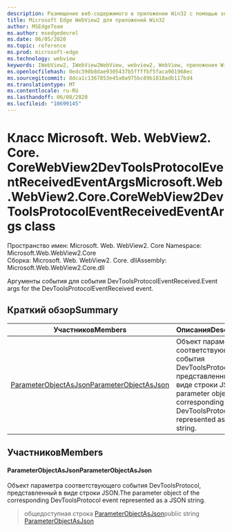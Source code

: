 ```yaml
---
description: Размещение веб-содержимого в приложении Win32 с помощью элемента управления Microsoft Edge WebView2
title: Microsoft Edge WebView2 для приложений Win32
author: MSEdgeTeam
ms.author: msedgedevrel
ms.date: 06/05/2020
ms.topic: reference
ms.prod: microsoft-edge
ms.technology: webview
keywords: IWebView2, IWebView2WebView, webview2, WebView, приложения Win32, Win32, EDGE, ICoreWebView2, ICoreWebView2Controller, элемент управления "веб-браузер", HTML Edge
ms.openlocfilehash: 0edc390b8dae9305437b5ffffbf5faca901968ec
ms.sourcegitcommit: 8dca1c1367853e45a0a975bc89b1818adb117bd4
ms.translationtype: MT
ms.contentlocale: ru-RU
ms.lasthandoff: 06/08/2020
ms.locfileid: "10699145"
---
```

# <span data-ttu-id="d0d3f-104">Класс Microsoft. Web. WebView2. Core. CoreWebView2DevToolsProtocolEventReceivedEventArgs</span><span class="sxs-lookup"><span data-stu-id="d0d3f-104">Microsoft.Web.WebView2.Core.CoreWebView2DevToolsProtocolEventReceivedEventArgs class</span></span> 

<span data-ttu-id="d0d3f-105">Пространство имен: Microsoft. Web. WebView2. Core </span><span class="sxs-lookup"><span data-stu-id="d0d3f-105">Namespace: Microsoft.Web.WebView2.Core</span></span>\
<span data-ttu-id="d0d3f-106">Сборка: Microsoft. Web. WebView2. Core. dll</span><span class="sxs-lookup"><span data-stu-id="d0d3f-106">Assembly: Microsoft.Web.WebView2.Core.dll</span></span>

<span data-ttu-id="d0d3f-107">Аргументы события для события DevToolsProtocolEventReceived.</span><span class="sxs-lookup"><span data-stu-id="d0d3f-107">Event args for the DevToolsProtocolEventReceived event.</span></span>

## <span data-ttu-id="d0d3f-108">Краткий обзор</span><span class="sxs-lookup"><span data-stu-id="d0d3f-108">Summary</span></span>

 <span data-ttu-id="d0d3f-109">Участников</span><span class="sxs-lookup"><span data-stu-id="d0d3f-109">Members</span></span>                        | <span data-ttu-id="d0d3f-110">Описания</span><span class="sxs-lookup"><span data-stu-id="d0d3f-110">Descriptions</span></span>
--------------------------------|---------------------------------------------
[<span data-ttu-id="d0d3f-111">ParameterObjectAsJson</span><span class="sxs-lookup"><span data-stu-id="d0d3f-111">ParameterObjectAsJson</span></span>](#parameterobjectasjson) | <span data-ttu-id="d0d3f-112">Объект параметра соответствующего события DevToolsProtocol, представленный в виде строки JSON.</span><span class="sxs-lookup"><span data-stu-id="d0d3f-112">The parameter object of the corresponding DevToolsProtocol event represented as a JSON string.</span></span>

## <span data-ttu-id="d0d3f-113">Участников</span><span class="sxs-lookup"><span data-stu-id="d0d3f-113">Members</span></span>

#### <span data-ttu-id="d0d3f-114">ParameterObjectAsJson</span><span class="sxs-lookup"><span data-stu-id="d0d3f-114">ParameterObjectAsJson</span></span> 

<span data-ttu-id="d0d3f-115">Объект параметра соответствующего события DevToolsProtocol, представленный в виде строки JSON.</span><span class="sxs-lookup"><span data-stu-id="d0d3f-115">The parameter object of the corresponding DevToolsProtocol event represented as a JSON string.</span></span>

> <span data-ttu-id="d0d3f-116">общедоступная строка [ParameterObjectAsJson](#parameterobjectasjson)</span><span class="sxs-lookup"><span data-stu-id="d0d3f-116">public string [ParameterObjectAsJson](#parameterobjectasjson)</span></span>

